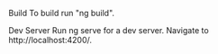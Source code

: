 Build
To build run "ng build".

Dev Server
Run ng serve for a dev server. Navigate to http://localhost:4200/.
